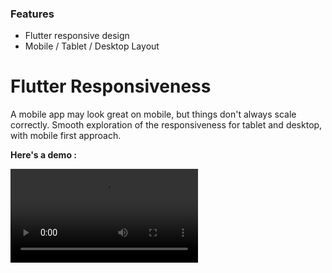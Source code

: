 ### Features

- Flutter responsive design
- Mobile / Tablet / Desktop Layout

# Flutter Responsiveness

A mobile app may look great on mobile, but things don&apos;t always scale correctly.
Smooth exploration of the responsiveness for tablet and desktop, with mobile first approach.

**Here&apos;s a demo :**

![](https://github.com/sam-ebe/flutter_responsiveness/blob/main/flutter_responsiveness.mkv)
